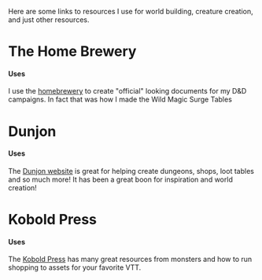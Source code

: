 Here are some links to resources I use for world building, creature creation, and just other resources.

# The Home Brewery
#### Uses
I use the [homebrewery](https://homebrewery.naturalcrit.com/) to create "official" looking documents for my D&D campaigns. In fact that was how I made the Wild Magic Surge Tables

# Dunjon
#### Uses
The [Dunjon website](https://donjon.bin.sh/) is great for helping create dungeons, shops, loot tables and so much more! It has been a great boon for inspiration and world creation!

# Kobold Press
#### Uses
The [Kobold Press]([https://koboldpress.com/kpstore?raf=ref4237525](https://koboldpress.com/kpstore?raf=ref4237525)) has many great resources from monsters and how to run shopping to assets for your favorite VTT.

